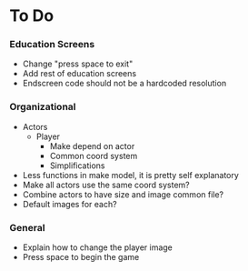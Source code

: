 # To Do

### Education Screens
* Change "press space to exit"
* Add rest of education screens
* Endscreen code should not be a hardcoded resolution

### Organizational
* Actors
  * Player
    * Make depend on actor
    * Common coord system
    * Simplifications
* Less functions in make model, it is pretty self explanatory
* Make all actors use the same coord system?
* Combine actors to have size and image common file?
* Default images for each?

### General
* Explain how to change the player image
* Press space to begin the game
